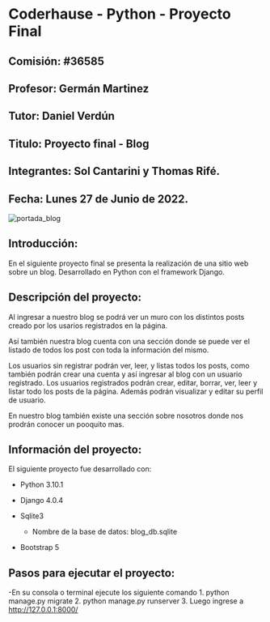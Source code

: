 # Coderhause - Python - Proyecto Final 
## Comisión: #36585
## Profesor: Germán Martinez
## Tutor: Daniel Verdún
## Titulo: Proyecto final - Blog
## Integrantes: Sol Cantarini y Thomas Rifé.
## Fecha: Lunes 27 de Junio de 2022.
![portada_blog](https://user-images.githubusercontent.com/54611951/175864765-0ffff381-2d47-42e2-ad26-f3bbc64ec84f.png)


## Introducción:
En el siguiente proyecto final se presenta la realización de una sitio web sobre un blog.
Desarrollado en Python con el framework Django.
## Descripción del proyecto:
Al ingresar a nuestro blog se podrá ver un muro con los distintos posts creado por los usarios registrados en la página.

Así también nuestra blog cuenta con una sección donde se puede ver el listado de todos los post con toda la información del mismo.

Los usuarios sin registrar podrán ver, leer, y listas todos los posts, como también podrán crear una cuenta y así ingresar al blog con un usuario registrado.
Los usuarios registrados podrán crear, editar, borrar, ver, leer y listar todo los posts de la página. Además podrán visualizar y editar su perfil de usuario.

En nuestro blog también existe una sección sobre nosotros donde nos prodrán conocer un pooquito mas.

## Información del proyecto:
El siguiente proyecto fue desarrollado con:
- Python 3.10.1
- Django 4.0.4
- Sqlite3 
    - Nombre de la base de datos: blog_db.sqlite

- Bootstrap 5

## Pasos para ejecutar el proyecto:
-En su consola o terminal ejecute los siguiente comando
    1. python manage.py migrate
    2. python manage.py runserver
    3. Luego ingrese a http://127.0.0.1:8000/








